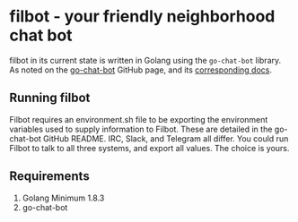 # filbot - your friendly neighborhood chat bot

filbot in its current state is written in Golang using the `go-chat-bot` library. As noted on the [go-chat-bot]() GitHub page, and its [corresponding docs](). 

## Running filbot

Filbot requires an environment.sh file to be exporting the environment variables used to supply information to Filbot. These are detailed in the go-chat-bot GitHub README. IRC, Slack, and Telegram all differ. You could run Filbot to talk to all three systems, and export all values. The choice is yours. 

## Requirements

1. Golang Minimum 1.8.3
2. go-chat-bot 

